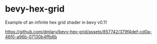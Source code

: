 # bevy-hex-grid
Example of an infinite hex grid shader in bevy v0.11


https://github.com/dmlary/bevy-hex-grid/assets/857742/379f4def-cd0a-46f0-a96b-07130b4ffb6b

